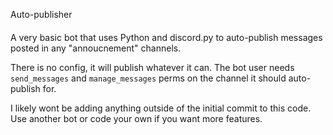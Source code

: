 Auto-publisher
####

A very basic bot that uses Python and discord.py to auto-publish messages posted in any "annoucnement" channels.

There is no config, it will publish whatever it can. The bot user needs `send_messages` and `manage_messages` perms on the channel it should auto-publish for.

I likely wont be adding anything outside of the initial commit to this code. Use another bot or code your own if you want more features.
